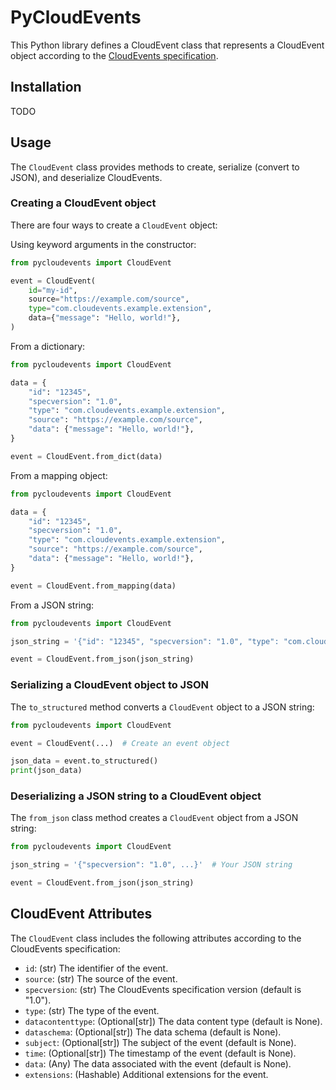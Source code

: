 # PyCloudEvents

This Python library defines a CloudEvent class that represents a CloudEvent object according to the [CloudEvents specification](https://www.cncf.io/projects/cloudevents/).

## Installation

TODO

## Usage

The `CloudEvent` class provides methods to create, serialize (convert to JSON), and deserialize CloudEvents.

### Creating a CloudEvent object

There are four ways to create a `CloudEvent` object:

Using keyword arguments in the constructor:

```python
from pycloudevents import CloudEvent

event = CloudEvent(
    id="my-id",
    source="https://example.com/source",
    type="com.cloudevents.example.extension",
    data={"message": "Hello, world!"},
)
```

From a dictionary:

```python
from pycloudevents import CloudEvent

data = {
    "id": "12345",
    "specversion": "1.0",
    "type": "com.cloudevents.example.extension",
    "source": "https://example.com/source",
    "data": {"message": "Hello, world!"},
}

event = CloudEvent.from_dict(data)
```

From a mapping object:

```python
from pycloudevents import CloudEvent

data = {
    "id": "12345",
    "specversion": "1.0",
    "type": "com.cloudevents.example.extension",
    "source": "https://example.com/source",
    "data": {"message": "Hello, world!"},
}

event = CloudEvent.from_mapping(data)
```

From a JSON string:

```python
from pycloudevents import CloudEvent

json_string = '{"id": "12345", "specversion": "1.0", "type": "com.cloudevents.example.extension", "source": "https://example.com/source", "data": {"message": "Hello, world!"}}'

event = CloudEvent.from_json(json_string)
```

### Serializing a CloudEvent object to JSON

The `to_structured` method converts a `CloudEvent` object to a JSON string:

```python
from pycloudevents import CloudEvent

event = CloudEvent(...)  # Create an event object

json_data = event.to_structured()
print(json_data)
```

### Deserializing a JSON string to a CloudEvent object

The `from_json` class method creates a `CloudEvent` object from a JSON string:

```python
from pycloudevents import CloudEvent

json_string = '{"specversion": "1.0", ...}'  # Your JSON string

event = CloudEvent.from_json(json_string)
```

## CloudEvent Attributes

The `CloudEvent` class includes the following attributes according to the CloudEvents specification:

* `id`: (str) The identifier of the event.
* `source`: (str) The source of the event.
* `specversion`: (str) The CloudEvents specification version (default is "1.0").
* `type`: (str) The type of the event.
* `datacontenttype`: (Optional[str]) The data content type (default is None).
* `dataschema`: (Optional[str]) The data schema (default is None).
* `subject`: (Optional[str]) The subject of the event (default is None).
* `time`: (Optional[str]) The timestamp of the event (default is None).
* `data`: (Any) The data associated with the event (default is None).
* `extensions`: (Hashable) Additional extensions for the event.
